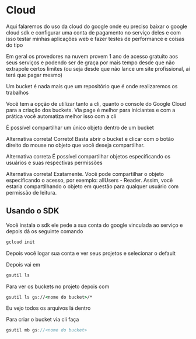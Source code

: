 # Cloud

Aqui falaremos do uso da cloud do google onde eu preciso baixar o google cloud sdk e configurar uma conta de pagamento no serviço deles e com isso testar minhas aplicações web e fazer testes de performance e coisas do tipo

Em geral os provedores na nuvem provem 1 ano de acesso gratuito aos seus serviços e podendo ser de graça por mais tempo desde que não extrapole certos limites (ou seja desde que não lance um site profissional, aí terá que pagar mesmo)

Um bucket é nada mais que um repositório que é onde realizaremos os trabalhos

Você tem a opção de utilizar tanto a cli, quanto o console do Google Cloud para a criação dos buckets. Via page é melhor para iniciantes e com a prática você automatiza melhor isso com a cli

É possível compartilhar um único objeto dentro de um bucket

Alternativa correta! Correto! Basta abrir o bucket e clicar com o botão direito do mouse no objeto que você deseja compartilhar.

Alternativa correta
É possível compartilhar objetos especificando os usuários e suas respectivas permissões

Alternativa correta! Exatamente. Você pode compartilhar o objeto especificando o acesso, por exemplo: allUsers - Reader. Assim, você estaria compartilhando o objeto em questão para qualquer usuário com permissão de leitura.

## Usando o SDK

Você instala o sdk ele pede a sua conta do google vinculada ao serviço e depois dá os seguinte comando

```cmd
gcloud init
```

Depois você logar sua conta e ver seus projetos e selecionar o default

Depois vai em

```cmd
gsutil ls
```

Para ver os buckets no projeto depois com

```cmd
gsutil ls gs://<nome do bucket>/*
```

Eu vejo todos os arquivos lá dentro

Para criar o bucket via cli faça

```gs
gsutil mb gs://<nome do bucket>
```
